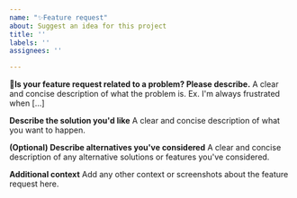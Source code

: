 ```yaml
---
name: "✨Feature request"
about: Suggest an idea for this project
title: ''
labels: ''
assignees: ''

---
```


**📝Is your feature request related to a problem? Please describe.**
A clear and concise description of what the problem is. Ex. I'm always frustrated when [...]

**Describe the solution you'd like**
A clear and concise description of what you want to happen.

**(Optional) Describe alternatives you've considered**
A clear and concise description of any alternative solutions or features you've considered.

**Additional context**
Add any other context or screenshots about the feature request here.
